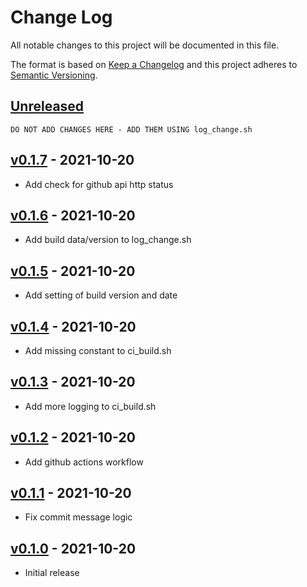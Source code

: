 # Change Log
All notable changes to this project will be documented in this file.

The format is based on [Keep a Changelog](http://keepachangelog.com/) 
and this project adheres to [Semantic Versioning](http://semver.org/).


## [Unreleased]

~~~
DO NOT ADD CHANGES HERE - ADD THEM USING log_change.sh
~~~


## [v0.1.7] - 2021-10-20

* Add check for github api http status


## [v0.1.6] - 2021-10-20

* Add build data/version to log_change.sh


## [v0.1.5] - 2021-10-20

* Add setting of build version and date


## [v0.1.4] - 2021-10-20

* Add missing constant to ci_build.sh


## [v0.1.3] - 2021-10-20

* Add more logging to ci_build.sh


## [v0.1.2] - 2021-10-20

* Add github actions workflow


## [v0.1.1] - 2021-10-20

* Fix commit message logic


## [v0.1.0] - 2021-10-20

* Initial release


[Unreleased]: https://github.com/at055612/release-it/compare/v0.1.7...master
[v0.1.7]: https://github.com/at055612/release-it/compare/v0.1.6...v0.1.7
[v0.1.6]: https://github.com/at055612/release-it/compare/v0.1.5...v0.1.6
[v0.1.5]: https://github.com/at055612/release-it/compare/v0.1.4...v0.1.5
[v0.1.4]: https://github.com/at055612/release-it/compare/v0.1.3...v0.1.4
[v0.1.3]: https://github.com/at055612/release-it/compare/v0.1.2...v0.1.3
[v0.1.2]: https://github.com/at055612/release-it/compare/v0.1.1...v0.1.2
[v0.1.1]: https://github.com/at055612/release-it/compare/v0.1.0...v0.1.1
[v0.1.0]: https://github.com/at055612/release-it/compare/v0.1.0...v0.1.0
